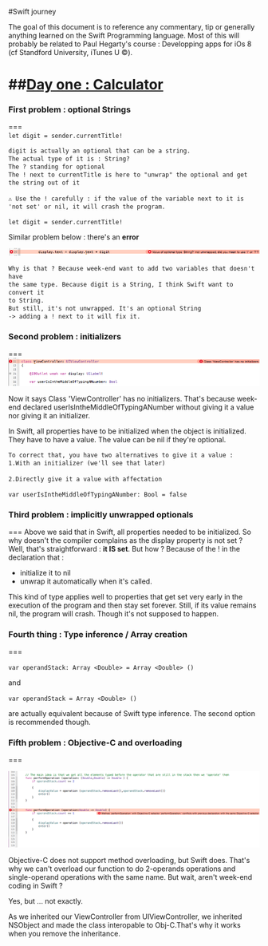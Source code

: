 #Swift journey

The goal of this document is to reference any commentary, tip or generally anything learned on the Swift Programming language. Most of this will probably be related to  Paul Hegarty's course : Developping apps for iOs 8 (cf Standford University, iTunes U ©).  


##[Day one : Calculator](id:1stDay)
===



### First problem : optional Strings
===     
`let digit = sender.currentTitle!`


	digit is actually an optional that can be a string.
	The actual type of it is : String? 
	The ? standing for optional
	The ! next to currentTitle is here to "unwrap" the optional and get the string out of it
            
    ⚠️ Use the ! carefully : if the value of the variable next to it is 'not set' or nil, it will crash the program.
        
        
`let digit = sender.currentTitle!`
        
        
 Similar problem below  : there's an **error** 
 

![image](imgReadMe/bug1.png)

  
  
	Why is that ? Because week-end want to add two variables that doesn't have 
	the same type. Because digit is a String, I think Swift want to convert it 
	to String.
	But still, it's not unwrapped. It's an optional String 
	-> adding a ! next to it will fix it.





### Second problem : initializers
===
![image](imgReadMe/bug2.png)

Now it says Class 'ViewController' has no initializers. That's because week-end declared userIsIntheMiddleOfTypingANumber without giving it a value nor giving it an initializer. 

In Swift, all properties have to be initialized when the object is initialized. They have to have a value. The value can be nil if they're optional.

	To correct that, you have two alternatives to give it a value : 
	1.With an initializer (we'll see that later)

	2.Directly give it a value with affectation
`var userIsIntheMiddleOfTypingANumber: Bool = false`



### Third problem :  implicitly unwrapped optionals
===
Above we said that in Swift, all properties needed to be initialized.
So why doesn't the compiler complains as the display property is not set ?
Well, that's straightforward : **it IS set**.  But how ? Because of the ! in the declaration that :

* initialize it to nil 
* unwrap it automatically when it's called.

This kind of type applies well to properties that get set very early in the execution of the program and then stay set forever.
Still, if its value remains nil, the program will crash. Though it's not supposed to happen.


### Fourth thing : Type inference / Array creation
===
    
`var operandStack: Array <Double> = Array <Double> ()`

and 

`var operandStack = Array <Double> ()`

 are actually equivalent because of Swift type inference. The second option is recommended though.

 

### Fifth problem : Objective-C and overloading
===

![image](imgReadMe/bug3.png)


Objective-C does not support method overloading, but Swift does. That's why we can't overload our function to do 2-operands operations and single-operand operations with the same name. But wait, aren't week-end coding in Swift ? 

Yes, but ... not exactly.

As we inherited our ViewController from UIViewController, we inherited NSObject and made the class interopable to Obj-C.That's why it works when you remove the inheritance.
 

